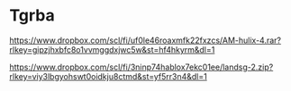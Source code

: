 # Tgrba


https://www.dropbox.com/scl/fi/uf0le46roaxmfk22fxzcs/AM-hulix-4.rar?rlkey=gipzjhxbfc8o1vvmggdxjwc5w&st=hf4hkyrm&dl=1

https://www.dropbox.com/scl/fi/3ninp74hablox7ekc01ee/landsg-2.zip?rlkey=viy3lbgyohswt0oidkju8ctmd&st=yf5rr3n4&dl=1
